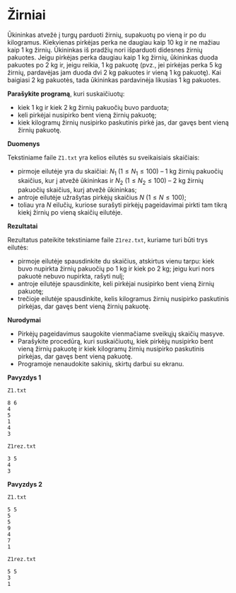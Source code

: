 Žirniai
=======

Ūkininkas atvežė į turgų parduoti žirnių, supakuotų po vieną ir po du kilogramus. Kiekvienas pirkėjas perka ne daugiau kaip 10 kg ir ne mažiau kaip 1 kg žirnių. Ūkininkas iš pradžių nori išparduoti didesnes žirnių pakuotes. Jeigu pirkėjas perka daugiau kaip 1 kg žirnių, ūkininkas duoda pakuotes po 2 kg ir, jeigu reikia, 1 kg pakuotę (pvz., jei pirkėjas perka 5 kg žirnių, pardavėjas jam duoda dvi 2 kg pakuotes ir vieną 1 kg pakuotę). Kai baigiasi 2 kg pakuotės, tada ūkininkas pardavinėja likusias 1 kg pakuotes.

**Parašykite programą**, kuri suskaičiuotų:

- kiek 1 kg ir kiek 2 kg žirnių pakuočių buvo parduota;
- keli pirkėjai nusipirko bent vieną žirnių pakuotę;
- kiek kilogramų žirnių nusipirko paskutinis pirkė jas, dar gavęs bent vieną žirnių pakuotę.

**Duomenys**

Tekstiniame faile `Z1.txt` yra kelios eilutės su sveikaisiais skaičiais:

- pirmoje eilutėje yra du skaičiai: $N_1\ (1 \leq N_1 \leq 100)$ – 1 kg žirnių pakuočių skaičius, kur į atvežė ūkininkas ir $N_2\ (1 \leq N_2 \leq 100)$ – 2 kg žirnių pakuočių skaičius, kurį atvežė ūkininkas;
- antroje eilutėje užrašytas pirkėjų skaičius $N\ (1 \leq N \leq 100)$;
- toliau yra $N$ eilučių, kuriose surašyti pirkėjų pageidavimai pirkti tam tikrą kiekį žirnių po vieną skaičių eilutėje.

**Rezultatai**

Rezultatus pateikite tekstiniame faile `Z1rez.txt`, kuriame turi būti trys eilutės:

- pirmoje eilutėje spausdinkite du skaičius, atskirtus vienu tarpu: kiek buvo nupirkta žirnių pakuočių po 1 kg ir kiek po 2 kg; jeigu kuri nors pakuotė nebuvo nupirkta, rašyti nulį;
- antroje eilutėje spausdinkite, keli pirkėjai nusipirko bent vieną žirnių pakuotę;
- trečioje eilutėje spausdinkite, kelis kilogramus žirnių nusipirko paskutinis pirkėjas, dar gavęs bent vieną žirnių pakuotę.

**Nurodymai**

- Pirkėjų pageidavimus saugokite vienmačiame sveikųjų skaičių masyve.
- Parašykite procedūrą, kuri suskaičiuotų, kiek pirkėjų nusipirko bent vieną žirnių pakuotę ir kiek kilogramų žirnių nusipirko paskutinis pirkėjas, dar gavęs bent vieną pakuotę.
- Programoje nenaudokite sakinių, skirtų darbui su ekranu. 

**Pavyzdys 1**

`Z1.txt`

```
8 6
4
5
1
4
3
```

`Z1rez.txt`

```
3 5
4
3
```

**Pavyzdys 2**

`Z1.txt`

```
5 5
5
5
9
4
7
1
```

`Z1rez.txt`

```
5 5
3
1
```